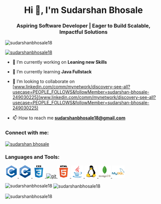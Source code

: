 <h1 align="center">Hi 👋, I'm Sudarshan Bhosale</h1>
<h3 align="center">Aspiring Software Developer | Eager to Build Scalable, Impactful Solutions</h3>

<p align="left"> <img src="https://komarev.com/ghpvc/?username=sudarshanbhosale18&label=Profile%20views&color=0e75b6&style=flat" alt="sudarshanbhosale18" /> </p>

<p align="left"> <a href="https://github.com/ryo-ma/github-profile-trophy"><img src="https://github-profile-trophy.vercel.app/?username=sudarshanbhosale18" alt="sudarshanbhosale18" /></a> </p>

- 🔭 I’m currently working on **Leaning new Skills**

- 🌱 I’m currently learning **Java Fullstack**

- 👯 I’m looking to collaborate on [www.linkedin.com/comm/mynetwork/discovery-see-all?usecase=PEOPLE_FOLLOWS&followMember=sudarshan-bhosale-249030225](www.linkedin.com/comm/mynetwork/discovery-see-all?usecase=PEOPLE_FOLLOWS&followMember=sudarshan-bhosale-249030225)

- 📫 How to reach me **sudarshanbhosale18@gmail.com**

<h3 align="left">Connect with me:</h3>
<p align="left">
<a href="https://linkedin.com/in/sudarshan bhosale" target="blank"><img align="center" src="https://raw.githubusercontent.com/rahuldkjain/github-profile-readme-generator/master/src/images/icons/Social/linked-in-alt.svg" alt="sudarshan bhosale" height="30" width="40" /></a>
</p>

<h3 align="left">Languages and Tools:</h3>
<p align="left"> <a href="https://www.cprogramming.com/" target="_blank" rel="noreferrer"> <img src="https://raw.githubusercontent.com/devicons/devicon/master/icons/c/c-original.svg" alt="c" width="40" height="40"/> </a> <a href="https://www.w3schools.com/cpp/" target="_blank" rel="noreferrer"> <img src="https://raw.githubusercontent.com/devicons/devicon/master/icons/cplusplus/cplusplus-original.svg" alt="cplusplus" width="40" height="40"/> </a> <a href="https://www.w3schools.com/css/" target="_blank" rel="noreferrer"> <img src="https://raw.githubusercontent.com/devicons/devicon/master/icons/css3/css3-original-wordmark.svg" alt="css3" width="40" height="40"/> </a> <a href="https://git-scm.com/" target="_blank" rel="noreferrer"> <img src="https://www.vectorlogo.zone/logos/git-scm/git-scm-icon.svg" alt="git" width="40" height="40"/> </a> <a href="https://www.w3.org/html/" target="_blank" rel="noreferrer"> <img src="https://raw.githubusercontent.com/devicons/devicon/master/icons/html5/html5-original-wordmark.svg" alt="html5" width="40" height="40"/> </a> <a href="https://www.java.com" target="_blank" rel="noreferrer"> <img src="https://raw.githubusercontent.com/devicons/devicon/master/icons/java/java-original.svg" alt="java" width="40" height="40"/> </a> <a href="https://www.linux.org/" target="_blank" rel="noreferrer"> <img src="https://raw.githubusercontent.com/devicons/devicon/master/icons/linux/linux-original.svg" alt="linux" width="40" height="40"/> </a> <a href="https://www.mongodb.com/" target="_blank" rel="noreferrer"> <img src="https://raw.githubusercontent.com/devicons/devicon/master/icons/mongodb/mongodb-original-wordmark.svg" alt="mongodb" width="40" height="40"/> </a> <a href="https://www.mysql.com/" target="_blank" rel="noreferrer"> <img src="https://raw.githubusercontent.com/devicons/devicon/master/icons/mysql/mysql-original-wordmark.svg" alt="mysql" width="40" height="40"/> </a> </p>

<p><img align="left" src="https://github-readme-stats.vercel.app/api/top-langs?username=sudarshanbhosale18&show_icons=true&locale=en&layout=compact" alt="sudarshanbhosale18" /></p>

<p>&nbsp;<img align="center" src="https://github-readme-stats.vercel.app/api?username=sudarshanbhosale18&show_icons=true&locale=en" alt="sudarshanbhosale18" /></p>

<p><img align="center" src="https://github-readme-streak-stats.herokuapp.com/?user=sudarshanbhosale18&" alt="sudarshanbhosale18" /></p>
